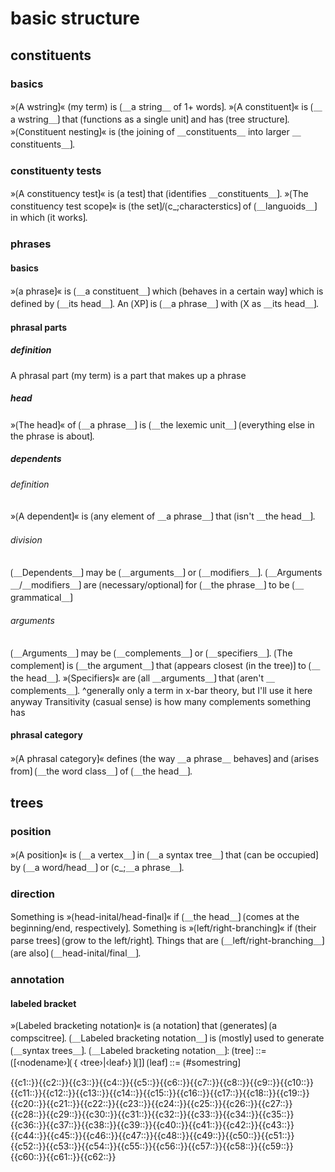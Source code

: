 # basic structure

## constituents

### basics

»⟮A wstring⟯« (my term) is ⟮＿a string＿ of 1+ words⟯.
»⟮A constituent⟯« is ⟮＿a wstring＿⟯ that ⟮functions as a single unit⟯ and has ⟮tree structure⟯.
»⟮Constituent nesting⟯« is ⟮the joining of ＿constituents＿ into larger ＿constituents＿⟯.

### constituenty tests

»⟮A constituency test⟯« is ⟮a test⟯ that ⟮identifies ＿constituents＿⟯.
»⟮The constituency test scope⟯« is ⟮the set⟯/⟮c_;characterstics⟯ of ⟮＿languoids＿⟯ in which ⟮it works⟯.

### phrases

#### basics

»⟮a phrase⟯« is ⟮＿a constituent＿⟯ which ⟮behaves in a certain way⟯ which is defined by ⟮＿its head＿⟯.
An ⟮XP⟯ is ⟮＿a phrase＿⟯ with ⟮X as ＿its head＿⟯.

#### phrasal parts

##### definition

A phrasal part (my term) is a part that makes up a phrase

##### head

»⟮The head⟯« of ⟮＿a phrase＿⟯ is ⟮＿the lexemic unit＿⟯ ⟮everything else in the phrase is about⟯.

##### dependents

###### definition

»⟮A dependent⟯« is ⟮any element of ＿a phrase＿⟯ that ⟮isn't ＿the head＿⟯.

###### division

⟮＿Dependents＿⟯ may be ⟮＿arguments＿⟯ or ⟮＿modifiers＿⟯.
⟮＿Arguments＿/＿modifiers＿⟯ are ⟮necessary/optional⟯ for ⟮＿the phrase＿⟯ to be ⟮＿grammatical＿⟯

###### arguments

⟮＿Arguments＿⟯ may be ⟮＿complements＿⟯ or ⟮＿specifiers＿⟯.
⟮The complement⟯ is ⟮＿the argument＿⟯ that ⟮appears closest (in the tree)⟯ to ⟮＿the head＿⟯.
»⟮Specifiers⟯«  are ⟮all ＿arguments＿⟯ that ⟮aren't ＿complements＿⟯.
^generally only a term in x-bar theory, but I'll use it here anyway
Transitivity (casual sense) is how many complements something has

#### phrasal category

»⟮A phrasal category⟯« defines ⟮the way ＿a phrase＿ behaves⟯ and ⟮arises from⟯ ⟮＿the word class＿⟯ of ⟮＿the head＿⟯.

## trees

### position

»⟮A position⟯« is ⟮＿a vertex＿⟯ in ⟮＿a syntax tree＿⟯ that ⟮can be occupied⟯ by ⟮＿a word/head＿⟯ or ⟮c_;＿a phrase＿⟯.

### direction

Something is »⟮head-inital/head-final⟯« if ⟮＿the head＿⟯ ⟮comes at the beginning/end, respectively⟯.
Something is »⟮left/right-branching⟯« if ⟮their parse trees⟯ ⟮grow to the left/right⟯.
Things that are ⟮＿left/right-branching＿⟯ ⟮are also⟯ ⟮＿head-inital/final＿⟯.

### annotation

#### labeled bracket

»⟮Labeled bracketing notation⟯« is ⟮a notation⟯ that ⟮generates⟯ ⟮a compscitree⟯.
⟮＿Labeled bracketing notation＿⟯ is ⟮mostly⟯ used to generate ⟮＿syntax trees＿⟯.
⟮＿Labeled bracketing notation＿⟯: ⟮tree⟯ ::= ⟮[‹nodename›⟯⟮｛ ‹tree›|‹leaf›｝⟯⟮]⟯
⟮leaf⟯ ::= ⟮#somestring⟯

<span class="cloze-dump">{{c1::}}{{c2::}}{{c3::}}{{c4::}}{{c5::}}{{c6::}}{{c7::}}{{c8::}}{{c9::}}{{c10::}}{{c11::}}{{c12::}}{{c13::}}{{c14::}}{{c15::}}{{c16::}}{{c17::}}{{c18::}}{{c19::}}{{c20::}}{{c21::}}{{c22::}}{{c23::}}{{c24::}}{{c25::}}{{c26::}}{{c27::}}{{c28::}}{{c29::}}{{c30::}}{{c31::}}{{c32::}}{{c33::}}{{c34::}}{{c35::}}{{c36::}}{{c37::}}{{c38::}}{{c39::}}{{c40::}}{{c41::}}{{c42::}}{{c43::}}{{c44::}}{{c45::}}{{c46::}}{{c47::}}{{c48::}}{{c49::}}{{c50::}}{{c51::}}{{c52::}}{{c53::}}{{c54::}}{{c55::}}{{c56::}}{{c57::}}{{c58::}}{{c59::}}{{c60::}}{{c61::}}{{c62::}}</span>